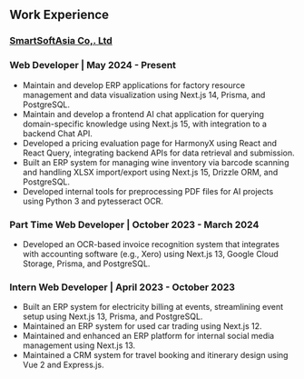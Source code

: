 ## Work Experience

### [SmartSoftAsia Co,. Ltd](https://www.smartsoftasia.com)

### Web Developer | May 2024 - Present

- Maintain and develop ERP applications for factory resource management and data visualization using Next.js 14, Prisma, and PostgreSQL.
- Maintain and develop a frontend AI chat application for querying domain-specific knowledge using Next.js 15, with integration to a backend Chat API.
- Developed a pricing evaluation page for HarmonyX using React and React Query, integrating backend APIs for data retrieval and submission.
- Built an ERP system for managing wine inventory via barcode scanning and handling XLSX import/export using Next.js 15, Drizzle ORM, and PostgreSQL.
- Developed internal tools for preprocessing PDF files for AI projects using Python 3 and pytesseract OCR.

### Part Time Web Developer | October 2023 - March 2024

- Developed an OCR-based invoice recognition system that integrates with accounting software (e.g., Xero) using Next.js 13, Google Cloud Storage, Prisma, and PostgreSQL.

### Intern Web Developer | April 2023 - October 2023

- Built an ERP system for electricity billing at events, streamlining event setup using Next.js 13, Prisma, and PostgreSQL.
- Maintained an ERP system for used car trading using Next.js 12.
- Maintained and enhanced an ERP platform for internal social media management using Next.js 13.
- Maintained a CRM system for travel booking and itinerary design using Vue 2 and Express.js.
